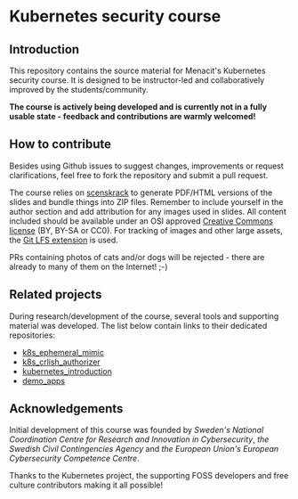<!--
SPDX-FileCopyrightText: © 2025 Menacit AB <foss@menacit.se>
SPDX-License-Identifier: CC-BY-SA-4.0
-->

# Kubernetes security course

## Introduction
This repository contains the source material for Menacit's Kubernetes security course.
It is designed to be instructor-led and collaboratively improved by the students/community.    
  
**The course is actively being developed and is currently not in a fully usable state -
feedback and contributions are warmly welcomed!**


## How to contribute
Besides using Github issues to suggest changes, improvements or request clarifications, feel free
to fork the repository and submit a pull request.  

The course relies on [scenskrack](https://github.com/doctor-love/scenskrack) to generate PDF/HTML
versions of the slides and bundle things into ZIP files. Remember to include yourself in the author
section and add attribution for any images used in slides. All content included should be available
under an OSI approved [Creative Commons license](https://creativecommons.org/about/cclicenses/)
(BY, BY-SA or CC0). For tracking of images and other large assets, the
[Git LFS extension](https://git-lfs.github.com/) is used.  
  
PRs containing photos of cats and/or dogs will be rejected - there are already to many of them on
the Internet! ;-)


## Related projects
During research/development of the course, several tools and supporting material was developed.
The list below contain links to their dedicated repositories:

- [k8s\_ephemeral\_mimic](https://github.com/menacit/k8s_ephemeral_mimic)
- [k8s\_crlish\_authorizer](https://github.com/menacit/k8s_crlish_authorizer)
- [kubernetes\_introduction](https://github.com/menacit/kubernetes_introduction)
- [demo\_apps](https://github.com/menacit/demo_apps)


## Acknowledgements
Initial development of this course was founded by _Sweden's National Coordination Centre for
Research and Innovation in Cybersecurity_, _the Swedish Civil Contingencies Agency_ and
_the European Union's European Cybersecurity Competence Centre_.  

Thanks to the Kubernetes project, the supporting FOSS developers and free culture contributors
making it all possible!
